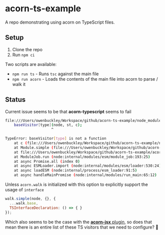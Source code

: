 # acorn-ts-example

A repo demonstrating using acorn on TypeScript files.

## Setup

1. Clone the repo
1. Run `npm ci`

Two scripts are available:

- `npm run ts` - Runs `tsc` against the main file
- `npm run acorn` - Loads the contents of the main file into acorn to parse / walk it

## Status

Current issue seems to be that **acorn-typescript** seems to fail
```sh
file:///Users/owenbuckley/Workspace/github/acorn-ts-example/node_modules/acorn-walk/dist/walk.mjs:23
    baseVisitor[type](node, st, c);
                     ^

TypeError: baseVisitor[type] is not a function
    at c (file:///Users/owenbuckley/Workspace/github/acorn-ts-example/node_modules/acorn-walk/dist/walk.mjs:23:22)
    at Module.simple (file:///Users/owenbuckley/Workspace/github/acorn-ts-example/node_modules/acorn-walk/dist/walk.mjs:25:5)
    at file:///Users/owenbuckley/Workspace/github/acorn-ts-example/acorn-ts.js:18:6
    at ModuleJob.run (node:internal/modules/esm/module_job:193:25)
    at async Promise.all (index 0)
    at async ESMLoader.import (node:internal/modules/esm/loader:530:24)
    at async loadESM (node:internal/process/esm_loader:91:5)
    at async handleMainPromise (node:internal/modules/run_main:65:12)
```


Unless `acorn.walk` is initialized with this option to explicitly support the usage of `interface`

```js
walk.simple(node, {}, {
  ...walk.base,
  TSInterfaceDeclaration: () => { }
});
```

Which also seems to be the case with the [**acorn-jsx** plugin](https://github.com/acornjs/acorn/issues/829#issuecomment-1172586171), so does that mean there is an entire list of these TS visitors that we need to configure?  🤔